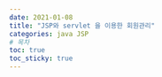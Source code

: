 ```yaml
---
date: 2021-01-08
title: "JSP와 servlet 을 이용한 회원관리"
categories: java JSP
# 목차
toc: true  
toc_sticky: true 
---
```

